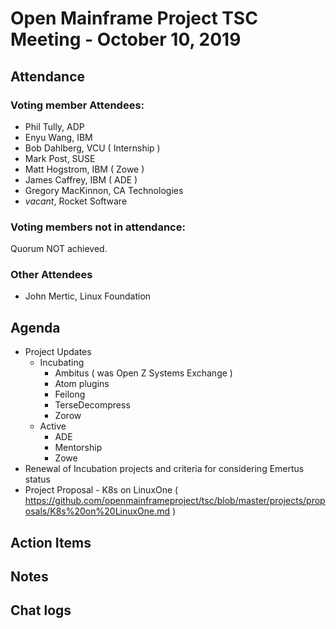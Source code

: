 # Open Mainframe Project TSC Meeting - October 10, 2019

## Attendance

### Voting member Attendees:

* Phil Tully, ADP
* Enyu Wang, IBM
* Bob Dahlberg, VCU ( Internship )
* Mark Post, SUSE
* Matt Hogstrom, IBM ( Zowe )
* James Caffrey, IBM ( ADE )
* Gregory MacKinnon, CA Technologies
* _vacant_, Rocket Software

### Voting members not in attendance:

Quorum NOT achieved.

### Other Attendees

* John Mertic, Linux Foundation

## Agenda

* Project Updates
  * Incubating
    * Ambitus ( was Open Z Systems Exchange )
    * Atom plugins
    * Feilong
    * TerseDecompress
    * Zorow
  * Active
    * ADE
    * Mentorship
    * Zowe
* Renewal of Incubation projects and criteria for considering Emertus status
* Project Proposal - K8s on LinuxOne ( https://github.com/openmainframeproject/tsc/blob/master/projects/proposals/K8s%20on%20LinuxOne.md )

## Action Items


## Notes


## Chat logs

